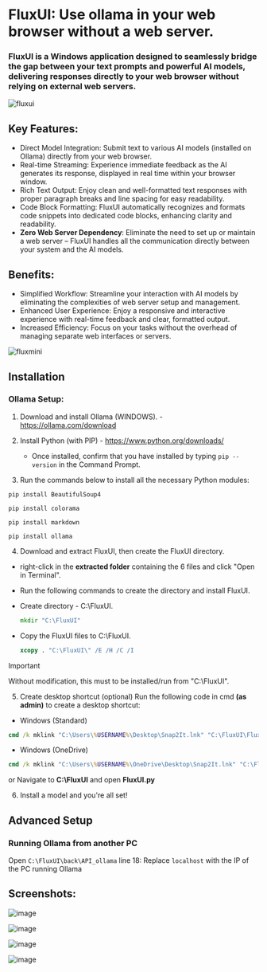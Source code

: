 # FluxUI: Use ollama in your web browser without a web server.
### FluxUI is a Windows application designed to seamlessly bridge the gap between your text prompts and powerful AI models, delivering responses directly to your web browser without relying on external web servers.

![fluxui](https://github.com/user-attachments/assets/d8d789b6-1780-41a9-ba0a-2490488c9140)

## Key Features:

* Direct Model Integration: Submit text to various AI models (installed on Ollama) directly from your web browser.
* Real-time Streaming: Experience immediate feedback as the AI generates its response, displayed in real time within your browser window.
* Rich Text Output: Enjoy clean and well-formatted text responses with proper paragraph breaks and line spacing for easy readability.
* Code Block Formatting: FluxUI automatically recognizes and formats code snippets into dedicated code blocks, enhancing clarity and readability.
* **Zero Web Server Dependency**: Eliminate the need to set up or maintain a web server – FluxUI handles all the communication directly between your system and the AI models.
## Benefits:

* Simplified Workflow: Streamline your interaction with AI models by eliminating the complexities of web server setup and management.
* Enhanced User Experience: Enjoy a responsive and interactive experience with real-time feedback and clear, formatted output.
* Increased Efficiency: Focus on your tasks without the overhead of managing separate web interfaces or servers.


![fluxmini](https://github.com/user-attachments/assets/3a4d2b2e-051c-47d2-9b4e-8dff9e526c1e)



## Installation

### Ollama Setup:
1. Download and install Ollama (WINDOWS). - https://ollama.com/download
   
2. Install Python (with PIP) - https://www.python.org/downloads/
   - Once installed, confirm that you have installed by typing `pip --version` in the Command Prompt.

3. Run the commands below to install all the necessary Python modules:
```
pip install BeautifulSoup4
```
```
pip install colorama
```
```
pip install markdown
```
```
pip install ollama
```

4. Download and extract FluxUI, then create the FluxUI directory.

  * right-click in the **extracted folder** containing the 6 files and click "Open in Terminal".
   
  * Run the following commands to create the directory and install FluxUI.

* Create directory - C:\FluxUI.
   ```cmd
   mkdir "C:\FluxUI"
   ```
* Copy the FluxUI files to C:\FluxUI.
   ```cmd
   xcopy . "C:\FluxUI\" /E /H /C /I
   ```
   
> [!IMPORTANT]
> Without modification, this must to be installed/run from "C:\FluxUI".

 
5. Create desktop shortcut (optional)
  Run the following code in cmd **(as admin)** to create a desktop shortcut: 
- Windows (Standard)
```cmd
cmd /k mklink "C:\Users\%USERNAME%\Desktop\Snap2It.lnk" "C:\FluxUI\FluxUI.py"
```
- Windows (OneDrive)
```cmd
cmd /k mklink "C:\Users\%USERNAME%\OneDrive\Desktop\Snap2It.lnk" "C:\FluxUI\FluxUI.py"
```
or Navigate to **C:\FluxUI** and open **FluxUI.py**

6. Install a model and you're all set!

## Advanced Setup

### Running Ollama from another PC
Open ``C:\FluxUI\back\API_ollama`` line 18: Replace ``localhost`` with the IP of the PC running Ollama

## Screenshots:

![image](https://github.com/user-attachments/assets/71b49752-39aa-4364-ac59-0028b98bbbbf)

![image](https://github.com/user-attachments/assets/27fd32bd-1875-4009-be2f-11c7e0162fc7)

![image](https://github.com/user-attachments/assets/5c8613d4-ed54-482a-864c-70f7ded8a69e)

![image](https://github.com/user-attachments/assets/8c12a084-59f5-434e-9d7f-af10b636a016)


